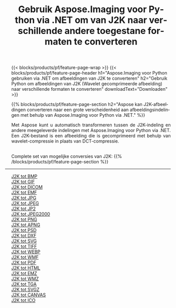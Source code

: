 ﻿---
title: Gebruik Aspose.Imaging voor Python via .NET om van J2K naar verschillende andere toegestane formaten te converteren 
weight: 3920
url: /nl/python-net/conversion/from/j2k 
lang: nl
langdirlevel: 2
locales: zh-hans,ja,it,ru,de,es,fr,nl,id,lt,pl,pt,vi,tr,ko,zh-hant,ar,hi,th,sv,cs,uk,he
description: U kunt snel transformeren van J2K(Wavelet gecomprimeerde afbeelding) naar verschillende formaten met behulp van Aspose.Imaging voor Python via .NET.
---

{{< blocks/products/pf/feature-page-wrap >}}
{{< blocks/products/pf/feature-page-header h1="Aspose.Imaging voor Python gebruiken via .NET om afbeeldingen van J2K te converteren" h2="Gebruik Python om afbeeldingen van J2K (Wavelet gecomprimeerde afbeelding) naar verschillende formaten te converteren" downloadText="Downloaden" >}}


{{% blocks/products/pf/feature-page-section  h2="Aspose kan J2K-afbeeldingen converteren naar een grote verscheidenheid aan afbeeldingsindelingen met behulp van Aspose.Imaging voor Python via .NET." %}}
<p align=justify>Met Aspose kunt u automatisch transformeren tussen de J2K-indeling en andere meegeleverde indelingen met Aspose.Imaging voor Python via .NET. Een J2K-bestand is een afbeelding die is gecomprimeerd met behulp van wavelet-compressie in plaats van DCT-compressie.</p>
<br/>
Complete set van mogelijke conversies van J2K:
{{% /blocks/products/pf/feature-page-section %}}
<div class="container-fluid productfamilypage bg-gray">
    <div class="convertypes bg-gray agp-content section">
        <div class="container">
		<hr style="margin-left:-20px;"/>
		<div class="row other-converters">
		    <div class='col-md-2 other-converter remove-lp remove-rp'><a href="/imaging/nl/python-net/conversion/j2k-to-bmp" >J2K tot BMP</a></div><div class='col-md-2 other-converter remove-lp remove-rp'><a href="/imaging/nl/python-net/conversion/j2k-to-gif" >J2K tot GIF</a></div><div class='col-md-2 other-converter remove-lp remove-rp'><a href="/imaging/nl/python-net/conversion/j2k-to-dicom" >J2K tot DICOM</a></div><div class='col-md-2 other-converter remove-lp remove-rp'><a href="/imaging/nl/python-net/conversion/j2k-to-emf" >J2K tot EMF</a></div><div class='col-md-2 other-converter remove-lp remove-rp'><a href="/imaging/nl/python-net/conversion/j2k-to-jpg" >J2K tot JPG</a></div><div class='col-md-2 other-converter remove-lp remove-rp'><a href="/imaging/nl/python-net/conversion/j2k-to-jpeg" >J2K tot JPEG</a></div><div class='col-md-2 other-converter remove-lp remove-rp'><a href="/imaging/nl/python-net/conversion/j2k-to-jp2" >J2K tot JP2</a></div><div class='col-md-2 other-converter remove-lp remove-rp'><a href="/imaging/nl/python-net/conversion/j2k-to-jpeg2000" >J2K tot JPEG2000</a></div><div class='col-md-2 other-converter remove-lp remove-rp'><a href="/imaging/nl/python-net/conversion/j2k-to-png" >J2K tot PNG</a></div><div class='col-md-2 other-converter remove-lp remove-rp'><a href="/imaging/nl/python-net/conversion/j2k-to-apng" >J2K tot APNG</a></div><div class='col-md-2 other-converter remove-lp remove-rp'><a href="/imaging/nl/python-net/conversion/j2k-to-psd" >J2K tot PSD</a></div><div class='col-md-2 other-converter remove-lp remove-rp'><a href="/imaging/nl/python-net/conversion/j2k-to-dxf" >J2K tot DXF</a></div><div class='col-md-2 other-converter remove-lp remove-rp'><a href="/imaging/nl/python-net/conversion/j2k-to-svg" >J2K tot SVG</a></div><div class='col-md-2 other-converter remove-lp remove-rp'><a href="/imaging/nl/python-net/conversion/j2k-to-tiff" >J2K tot TIFF</a></div><div class='col-md-2 other-converter remove-lp remove-rp'><a href="/imaging/nl/python-net/conversion/j2k-to-webp" >J2K tot WEBP</a></div><div class='col-md-2 other-converter remove-lp remove-rp'><a href="/imaging/nl/python-net/conversion/j2k-to-wmf" >J2K tot WMF</a></div><div class='col-md-2 other-converter remove-lp remove-rp'><a href="/imaging/nl/python-net/conversion/j2k-to-pdf" >J2K tot PDF</a></div><div class='col-md-2 other-converter remove-lp remove-rp'><a href="/imaging/nl/python-net/conversion/j2k-to-html" >J2K tot HTML</a></div><div class='col-md-2 other-converter remove-lp remove-rp'><a href="/imaging/nl/python-net/conversion/j2k-to-emz" >J2K tot EMZ</a></div><div class='col-md-2 other-converter remove-lp remove-rp'><a href="/imaging/nl/python-net/conversion/j2k-to-wmz" >J2K tot WMZ</a></div><div class='col-md-2 other-converter remove-lp remove-rp'><a href="/imaging/nl/python-net/conversion/j2k-to-tga" >J2K tot TGA</a></div><div class='col-md-2 other-converter remove-lp remove-rp'><a href="/imaging/nl/python-net/conversion/j2k-to-svgz" >J2K tot SVGZ</a></div><div class='col-md-2 other-converter remove-lp remove-rp'><a href="/imaging/nl/python-net/conversion/j2k-to-canvas" >J2K tot CANVAS</a></div><div class='col-md-2 other-converter remove-lp remove-rp'><a href="/imaging/nl/python-net/conversion/j2k-to-ico" >J2K tot ICO</a></div>
                </div>
        </div>
    </div>
</div>
<br/>


